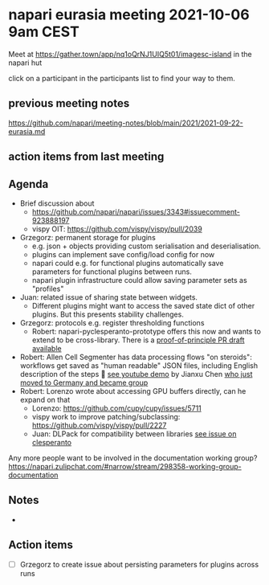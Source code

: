 # napari eurasia meeting 2021-10-06 9am CEST

Meet at https://gather.town/app/nq1oQrNJ1UIQ5t01/imagesc-island in the napari hut

click on a participant in the participants list to find your way to them.

## previous meeting notes

https://github.com/napari/meeting-notes/blob/main/2021/2021-09-22-eurasia.md

## action items from last meeting



## Agenda

- Brief discussion about 
    - https://github.com/napari/napari/issues/3343#issuecomment-923888197
    - vispy OIT: https://github.com/vispy/vispy/pull/2039
- Grzegorz: permanent storage for plugins
    - e.g. json + objects providing custom serialisation and deserialisation.
    - plugins can implement save config/load config for now
    - napari could e.g. for functional plugins automatically save parameters for functional plugins between runs.
    - napari plugin infrastructure could allow saving parameter sets as "profiles"
- Juan: related issue of sharing state between widgets.
    - Different plugins might want to access the saved state dict of other plugins. But this presents stability challenges.
- Grzegorz: protocols e.g. register thresholding functions
    - Robert: napari-pyclesperanto-prototype offers this now and wants to extend to be cross-library. There is a [proof-of-principle PR draft available](https://github.com/clEsperanto/napari_pyclesperanto_assistant/pull/19)
- Robert: Allen Cell Segmenter has data processing flows "on steroids": workflows get saved as "human readable" JSON files, including English description of the steps :tada:  [see youtube demo](https://www.youtube.com/watch?v=dm58uRQs3Lo) by Jianxu Chen [who just moved to Germany and became group](https://www.isas.de/en/news/new-ambiom-group-jianxu-chen-wants-to-develop-eyes-and-brains)
- Robert: Lorenzo wrote about accessing GPU buffers directly, can he expand on that
  - Lorenzo: https://github.com/cupy/cupy/issues/5711
  - vispy work to improve patching/subclassing: https://github.com/vispy/vispy/pull/2227
  - Juan: DLPack for compatibility between libraries [see issue on clesperanto](https://github.com/clEsperanto/pyclesperanto_prototype/issues/98)

Any more people want to be involved in the documentation working group? https://napari.zulipchat.com/#narrow/stream/298358-working-group-documentation

Notes
-----
- 




Action items
------------

- [ ] Grzegorz to create issue about persisting parameters for plugins across runs

